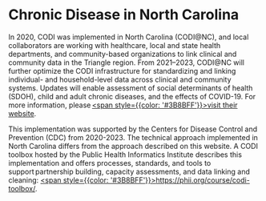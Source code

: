 ---
---

# Chronic Disease in North Carolina

In 2020, CODI was implemented in North Carolina (CODI@NC), and local collaborators are working with healthcare, local and state health departments, and community-based organizations to link clinical and community data in the Triangle region. From 2021–2023, CODI@NC will further optimize the CODI infrastructure for standardizing and linking individual- and household-level data across clinical and community systems. Updates will enable assessment of social determinants of health (SDOH), child and adult chronic diseases, and the effects of COVID-19. For more information, please [<span style={{color: '#3B8BFF'}}>visit their website</span>](https://codinetworknc.org/front-door/). 

This implementation was supported by the Centers for Disease Control and Prevention (CDC) from 2020-2023. The technical approach implemented in North Carolina differs from the approach described on this website. A CODI toolbox hosted by the Public Health Informatics Institute describes this implementation and offers processes, standards, and tools to support partnership building, capacity assessments, and data linking and cleaning: [<span style={{color: '#3B8BFF'}}>https://phii.org/course/codi-toolbox/</span>](https://phii.org/course/codi-toolbox/). 